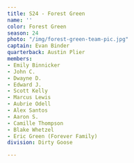 ```yaml
---
title: S24 - Forest Green
name: ''
color: Forest Green
season: 24
photo: "/img/forest-green-team-pic.jpg"
captain: Evan Binder
quarterback: Austin Plier
members:
- Emily Binnicker
- John C.
- Dwayne D.
- Edward J.
- Scott Kelly
- Marcus Lewis
- Aubrie Odell
- Alex Santos
- Aaron S.
- Camille Thompson
- Blake Whetzel
- Eric Green (Forever Family)
division: Dirty Goose

---
```

